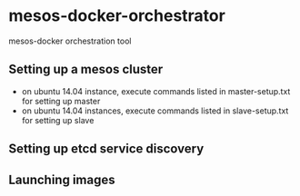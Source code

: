 mesos-docker-orchestrator
=========================

mesos-docker orchestration tool

## Setting up a mesos cluster
- on ubuntu 14.04 instance, execute commands listed in master-setup.txt for setting up master
- on ubuntu 14.04 instances, execute commands listed in slave-setup.txt for setting up slave

## Setting up etcd service discovery

## Launching images
